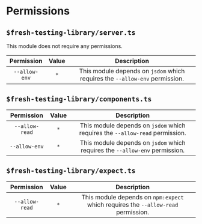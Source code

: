 # Permissions

## `$fresh-testing-library/server.ts`

This module does not require any permissions.

| Permission | Value | Description |
| :--------: | :---: | :---------: |
| `--allow-env`  |  `*`  | This module depends on `jsdom` which requires the `--allow-env` permission.  |

## `$fresh-testing-library/components.ts`

|   Permission   | Value |                                 Description                                  |
| :------------: | :---: | :--------------------------------------------------------------------------: |
| `--allow-read` |  `*`  | This module depends on `jsdom` which requires the `--allow-read` permission. |
| `--allow-env`  |  `*`  | This module depends on `jsdom` which requires the `--allow-env` permission.  |

## `$fresh-testing-library/expect.ts`

|   Permission   | Value |                                    Description                                    |
| :------------: | :---: | :-------------------------------------------------------------------------------: |
| `--allow-read` |  `*`  | This module depends on `npm:expect` which requires the `--allow-read` permission. |
